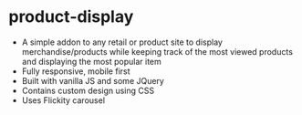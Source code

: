 # product-display

- A simple addon to any retail or product site to display merchandise/products while keeping track of the most viewed products and displaying the most popular item
- Fully responsive, mobile first
- Built with vanilla JS and some JQuery 
- Contains custom design using CSS
- Uses Flickity carousel

